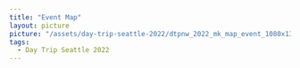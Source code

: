 ```yaml
---
title: "Event Map"
layout: picture
picture: "/assets/day-trip-seattle-2022/dtpnw_2022_mk_map_event_1080x1350_r10.png"
tags:
  - Day Trip Seattle 2022
---
```

